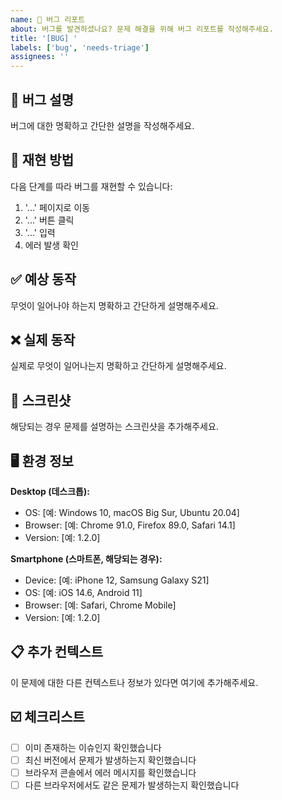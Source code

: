 ```yaml
---
name: 🐛 버그 리포트
about: 버그를 발견하셨나요? 문제 해결을 위해 버그 리포트를 작성해주세요.
title: '[BUG] '
labels: ['bug', 'needs-triage']
assignees: ''
---
```


## 🐛 버그 설명

버그에 대한 명확하고 간단한 설명을 작성해주세요.

## 🔄 재현 방법

다음 단계를 따라 버그를 재현할 수 있습니다:

1. '...' 페이지로 이동
2. '...' 버튼 클릭  
3. '...' 입력
4. 에러 발생 확인

## ✅ 예상 동작

무엇이 일어나야 하는지 명확하고 간단하게 설명해주세요.

## ❌ 실제 동작

실제로 무엇이 일어나는지 명확하고 간단하게 설명해주세요.

## 📸 스크린샷

해당되는 경우 문제를 설명하는 스크린샷을 추가해주세요.

## 🖥 환경 정보

**Desktop (데스크톱):**
- OS: [예: Windows 10, macOS Big Sur, Ubuntu 20.04]
- Browser: [예: Chrome 91.0, Firefox 89.0, Safari 14.1]
- Version: [예: 1.2.0]

**Smartphone (스마트폰, 해당되는 경우):**
- Device: [예: iPhone 12, Samsung Galaxy S21]
- OS: [예: iOS 14.6, Android 11]
- Browser: [예: Safari, Chrome Mobile]
- Version: [예: 1.2.0]

## 📋 추가 컨텍스트

이 문제에 대한 다른 컨텍스트나 정보가 있다면 여기에 추가해주세요.

## ☑️ 체크리스트

- [ ] 이미 존재하는 이슈인지 확인했습니다
- [ ] 최신 버전에서 문제가 발생하는지 확인했습니다
- [ ] 브라우저 콘솔에서 에러 메시지를 확인했습니다
- [ ] 다른 브라우저에서도 같은 문제가 발생하는지 확인했습니다